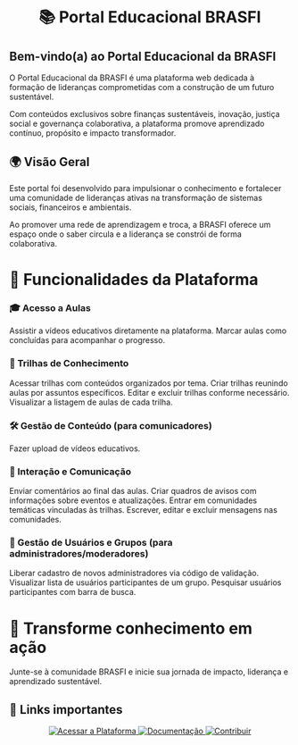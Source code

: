 <h1 align="center">📚 Portal Educacional BRASFI</h1>

## Bem-vindo(a) ao Portal Educacional da BRASFI

O Portal Educacional da BRASFI é uma plataforma web dedicada à formação de lideranças comprometidas com a construção de um futuro sustentável.

Com conteúdos exclusivos sobre finanças sustentáveis, inovação, justiça social e governança colaborativa, a plataforma promove aprendizado contínuo, propósito e impacto transformador.

## 🌍 Visão Geral

Este portal foi desenvolvido para impulsionar o conhecimento e fortalecer uma comunidade de lideranças ativas na transformação de sistemas sociais, financeiros e ambientais.

Ao promover uma rede de aprendizagem e troca, a BRASFI oferece um espaço onde o saber circula e a liderança se constrói de forma colaborativa. 

# 🚀 Funcionalidades da Plataforma

### 🎓 Acesso a Aulas
Assistir a vídeos educativos diretamente na plataforma.
Marcar aulas como concluídas para acompanhar o progresso.
### 🧭 Trilhas de Conhecimento
Acessar trilhas com conteúdos organizados por tema.
Criar trilhas reunindo aulas por assuntos específicos.
Editar e excluir trilhas conforme necessário.
Visualizar a listagem de aulas de cada trilha.
### 🛠️ Gestão de Conteúdo (para comunicadores)
Fazer upload de vídeos educativos.
### 💬 Interação e Comunicação
Enviar comentários ao final das aulas.
Criar quadros de avisos com informações sobre eventos e atualizações.
Entrar em comunidades temáticas vinculadas às trilhas.
Escrever, editar e excluir mensagens nas comunidades.
### 👥 Gestão de Usuários e Grupos (para administradores/moderadores)
Liberar cadastro de novos administradores via código de validação.
Visualizar lista de usuários participantes de um grupo.
Pesquisar usuários participantes com barra de busca.
# 🌱 Transforme conhecimento em ação

Junte-se à comunidade BRASFI e inicie sua jornada de impacto, liderança e aprendizado sustentável.

## 🧷 Links importantes
<p align="center">
  <a href="https://exemplo.com/link1" target="_blank">
    <img src="https://img.shields.io/badge/Google Sites%20a%20Plataforma-FFB300?style=for-the-badge&logo=google-chrome&logoColor=black" alt="Acessar a Plataforma">
  </a>
  <a href="https://exemplo.com/link2" target="_blank">
    <img src="https://img.shields.io/badge/Site do projeto-437312?style=for-the-badge&logo=bookstack&logoColor=white" alt="Documentação">
  </a>
  <a href="https://exemplo.com/link3" target="_blank">
    <img src="https://img.shields.io/badge/Figma-1D3C73?style=for-the-badge&logo=github&logoColor=white" alt="Contribuir">
  </a>
</p>
